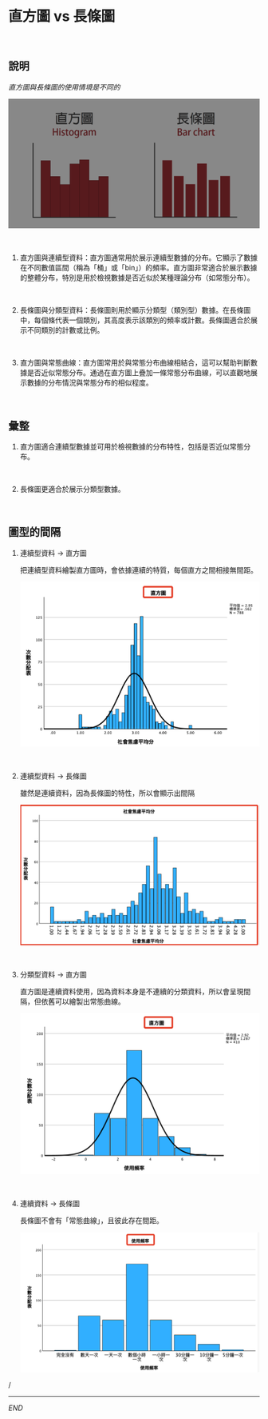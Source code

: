 # 直方圖 vs 長條圖

<br>

## 說明

_直方圖與長條圖的使用情境是不同的_

![](images/img_01.png)

<br>

1. 直方圖與連續型資料：直方圖通常用於展示連續型數據的分布。它顯示了數據在不同數值區間（稱為「桶」或「bin」）的頻率。直方圖非常適合於展示數據的整體分布，特別是用於檢視數據是否近似於某種理論分布（如常態分布）。

<br>

2. 長條圖與分類型資料：長條圖則用於顯示分類型（類別型）數據。在長條圖中，每個條代表一個類別，其高度表示該類別的頻率或計數。長條圖適合於展示不同類別的計數或比例。

<br>

3. 直方圖與常態曲線：直方圖常用於與常態分布曲線相結合，這可以幫助判斷數據是否近似常態分布。通過在直方圖上疊加一條常態分布曲線，可以直觀地展示數據的分布情況與常態分布的相似程度。

<br>

## 彙整

1. 直方圖適合連續型數據並可用於檢視數據的分布特性，包括是否近似常態分布。

<br>

2. 長條圖更適合於展示分類型數據。

<br>

## 圖型的間隔

1. 連續型資料 -> 直方圖

    把連續型資料繪製直方圖時，會依據連續的特質，每個直方之間相接無間距。

    ![](images/img_02.png)

<br>

2. 連續型資料 -> 長條圖

    雖然是連續資料，因為長條圖的特性，所以會顯示出間隔

    ![](images/img_03.png)

<br>

3. 分類型資料 -> 直方圖

    直方圖是連續資料使用，因為資料本身是不連續的分類資料，所以會呈現間隔，但依舊可以繪製出常態曲線。

    ![](images/img_04.png)

<br>

4. 連續資料 -> 長條圖

    長條圖不會有「常態曲線」，且彼此存在間距。

    ![](images/img_05.png)

/<br>

___

_END_
